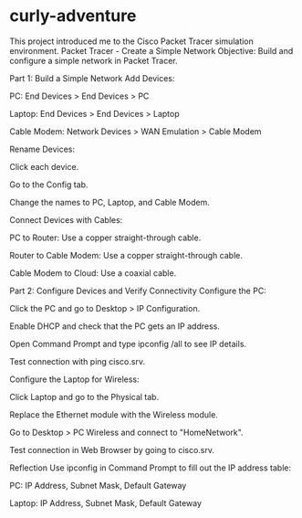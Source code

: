 # curly-adventure
This project introduced me to the Cisco Packet Tracer simulation environment.
Packet Tracer - Create a Simple Network
Objective: Build and configure a simple network in Packet Tracer.

Part 1: Build a Simple Network
Add Devices:

PC: End Devices > End Devices > PC

Laptop: End Devices > End Devices > Laptop

Cable Modem: Network Devices > WAN Emulation > Cable Modem

Rename Devices:

Click each device.

Go to the Config tab.

Change the names to PC, Laptop, and Cable Modem.

Connect Devices with Cables:

PC to Router: Use a copper straight-through cable.

Router to Cable Modem: Use a copper straight-through cable.

Cable Modem to Cloud: Use a coaxial cable.

Part 2: Configure Devices and Verify Connectivity
Configure the PC:

Click the PC and go to Desktop > IP Configuration.

Enable DHCP and check that the PC gets an IP address.

Open Command Prompt and type ipconfig /all to see IP details.

Test connection with ping cisco.srv.

Configure the Laptop for Wireless:

Click Laptop and go to the Physical tab.

Replace the Ethernet module with the Wireless module.

Go to Desktop > PC Wireless and connect to "HomeNetwork".

Test connection in Web Browser by going to cisco.srv.

Reflection
Use ipconfig in Command Prompt to fill out the IP address table:

PC: IP Address, Subnet Mask, Default Gateway

Laptop: IP Address, Subnet Mask, Default Gateway
